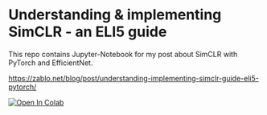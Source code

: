 # Understanding & implementing SimCLR - an ELI5 guide
This repo contains Jupyter-Notebook for my post about SimCLR with PyTorch and EfficientNet.

https://zablo.net/blog/post/understanding-implementing-simclr-guide-eli5-pytorch/

[![Open In Colab](https://colab.research.google.com/assets/colab-badge.svg)](https://zablo.net/links/simclr-colab-notebook/?utm_source=blog&utm_medium=link&utm_campaign=external_links&utm_content=colab-github)
